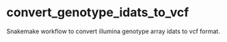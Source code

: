 # convert_genotype_idats_to_vcf
Snakemake workflow to convert illumina genotype array idats to vcf format.
